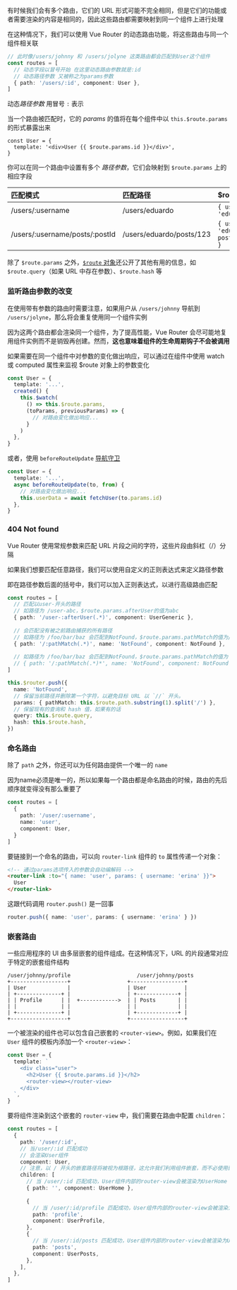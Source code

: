 有时候我们会有多个路由，它们的 URL 形式可能不完全相同，但是它们的功能或者需要渲染的内容是相同的，因此这些路由都需要映射到同一个组件上进行处理

在这种情况下，我们可以使用 Vue Router 的动态路由功能，将这些路由与同一个组件相关联

```ts
// 此时像/users/johnny 和 /users/jolyne 这类路由都会匹配到User这个组件
const routes = [
  // 动态字段以冒号开始 在这里动态路由参数就是:id
  // 动态路径参数 又被称之为params参数
  { path: '/users/:id', component: User },
]
```

动态*路径参数* 用冒号 `:` 表示

当一个路由被匹配时，它的 *params* 的值将在每个组件中以 `this.$route.params` 的形式暴露出来

```vue
const User = {
  template: '<div>User {{ $route.params.id }}</div>',
}
```



你可以在同一个路由中设置有多个 *路径参数*，它们会映射到 `$route.params` 上的相应字段

| 匹配模式                       | 匹配路径                 | $route.params                            |
| :----------------------------- | :----------------------- | :--------------------------------------- |
| /users/:username               | /users/eduardo           | `{ username: 'eduardo' }`                |
| /users/:username/posts/:postId | /users/eduardo/posts/123 | `{ username: 'eduardo', postId: '123' }` |

除了 `$route.params` 之外，[`$route` 对象](https://router.vuejs.org/zh/api/#routelocationnormalized)还公开了其他有用的信息，如 `$route.query`（如果 URL 中存在参数）、`$route.hash` 等



### 监听路由参数的改变

在使用带有参数的路由时需要注意，如果用户从 `/users/johnny` 导航到 `/users/jolyne`，那么将会重复使用同一个组件实例

因为这两个路由都会渲染同一个组件，为了提高性能，Vue Router 会尽可能地复用组件实例而不是销毁再创建。然而，**这也意味着组件的生命周期钩子不会被调用**

如果需要在同一个组件中对参数的变化做出响应，可以通过在组件中使用 watch 或 computed 属性来监视 $route 对象上的参数变化

```ts
const User = {
  template: '...',
  created() {
    this.$watch(
      () => this.$route.params,
      (toParams, previousParams) => {
        // 对路由变化做出响应...
      }
    )
  },
}
```

或者，使用 `beforeRouteUpdate` [导航守卫](https://router.vuejs.org/zh/guide/advanced/navigation-guards.html)

```ts
const User = {
  template: '...',
  async beforeRouteUpdate(to, from) {
    // 对路由变化做出响应...
    this.userData = await fetchUser(to.params.id)
  },
}
```



### 404 Not found

Vue Router 使用常规参数来匹配 URL 片段之间的字符，这些片段由斜杠（/）分隔

如果我们想要匹配任意路径，我们可以使用自定义的正则表达式来定义路径参数

即在路径参数后面的括号中，我们可以加入正则表达式，以进行高级路由匹配

```ts
const routes = [
  // 匹配以user-开头的路径
  // 如路径为 /user-abc，$route.params.afterUser的值为abc
  { path: '/user-:afterUser(.*)', component: UserGeneric },
  
  // 会匹配没有被之前路由捕获的所有路径 
  // 如路径为 /foo/bar/baz 会匹配到NotFound，$route.params.pathMatch的值为/foo/bar/baz
  { path: '/:pathMatch(.*)', name: 'NotFound', component: NotFound },
  
  // 如路径为 /foo/bar/baz 会匹配到NotFound，$route.params.pathMatch的值为 ['foo', 'bar', 'baz']
  // { path: '/:pathMatch(.*)*', name: 'NotFound', component: NotFound },
]
```

```ts
this.$router.push({
  name: 'NotFound',
  // 保留当前路径并删除第一个字符，以避免目标 URL 以 `//` 开头。
  params: { pathMatch: this.$route.path.substring(1).split('/') },
  // 保留现有的查询和 hash 值，如果有的话
  query: this.$route.query,
  hash: this.$route.hash,
})
```



### 命名路由

除了 `path` 之外，你还可以为任何路由提供一个唯一的 `name`

因为name必须是唯一的，所以如果每一个路由都是命名路由的时候，路由的先后顺序就变得没有那么重要了

```ts
const routes = [
  {
    path: '/user/:username',
    name: 'user',
    component: User,
  }
]
```

要链接到一个命名的路由，可以向 `router-link` 组件的 `to` 属性传递一个对象：

```html
<!-- 通过params选项传入的参数会自动编解码 -->
<router-link :to="{ name: 'user', params: { username: 'erina' }}">
  User
</router-link>
```

这跟代码调用 `router.push()` 是一回事

```ts
router.push({ name: 'user', params: { username: 'erina' } })
```



### 嵌套路由

一些应用程序的 UI 由多层嵌套的组件组成。在这种情况下，URL 的片段通常对应于特定的嵌套组件结构

```shell
/user/johnny/profile                     /user/johnny/posts
+------------------+                  +-----------------+
| User             |                  | User            |
| +--------------+ |                  | +-------------+ |
| | Profile      | |  +------------>  | | Posts       | |
| |              | |                  | |             | |
| +--------------+ |                  | +-------------+ |
+------------------+                  +-----------------+
```



一个被渲染的组件也可以包含自己嵌套的 `<router-view>`。例如，如果我们在 `User` 组件的模板内添加一个 `<router-view>`：

```ts
const User = {
  template: `
    <div class="user">
      <h2>User {{ $route.params.id }}</h2>
      <router-view></router-view>
    </div>
  `,
}
```

要将组件渲染到这个嵌套的 `router-view` 中，我们需要在路由中配置 `children`：

```ts
const routes = [
  {
    path: '/user/:id',
    // 当/user/:id 匹配成功
    // 会渲染User组件
    component: User,
    // 注意，以 / 开头的嵌套路径将被视为根路径，这允许我们利用组件嵌套，而不必使用嵌套的 URL
    children: [
      // 当 /user/:id 匹配成功，User组件内部的router-view会被渲染为UserHome
      { path: '', component: UserHome },
      
      {
        // 当 /user/:id/profile 匹配成功，User组件内部的router-view会被渲染为UserProfile
        path: 'profile',
        component: UserProfile,
      },
      {
        // 当 /user/:id/posts 匹配成功，User组件内部的router-view会被渲染为UserPosts
        path: 'posts',
        component: UserPosts,
      },
    ],
  },
]
```



